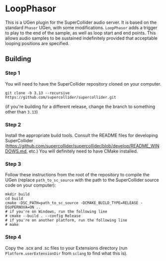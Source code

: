 # LoopPhasor

This is a UGen plugin for the SuperCollider audio server. It is based on the standard `Phasor` UGen, with some modifications. `LoopPhasor` adds a trigger to play to the end of the sample, as well as loop start and end points. This allows audio samples to be sustained indefinitely provided that acceptable looping positions are specified.

## Building
### Step 1
You will need to have the SuperCollider repository cloned on your computer.
```
git clone -b 3.13 --recursive https://github.com/supercollider/supercollider.git
```
(if you're building for a different release, change the branch to something other than `3.13`)

### Step 2
Install the appropriate build tools. Consult the README files for developing SuperCollider (https://github.com/supercollider/supercollider/blob/develop/README_WINDOWS.md, etc.) You will definitely need to have CMake installed.

### Step 3
Follow these instructions from the root of the repository to compile the UGen (replace `path_to_sc_source` with the path to the SuperCollider source code on your computer):
```
mkdir build
cd build
cmake -DSC_PATH=path_to_sc_source -DCMAKE_BUILD_TYPE=RELEASE -DSUPERNOVA=ON ..
# if you're on Windows, run the following line
# cmake --build . --config Release
# if you're on another platform, run the following line
# make
```

### Step 4
Copy the .scx and .sc files to your Extensions directory (run `Platform.userExtensionDir` from `sclang` to find what this is).
